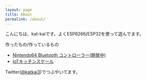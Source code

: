 ```yaml
---
layout: page
title: About
permalink: /about/
---
```


こんにちは、kat-kaiです。よくESP8266/ESP32を使って遊んでます。

作ったもの/作っているもの
- [Nintendo64 Bluetooth コントローラー(開発中)](https://kat-kai.github.io/0-hello-world/)
- [IoTキッチンスケール](https://kat-kai.github.io/Arduino-ESP8266%E3%81%AB%E3%82%88%E3%82%8BIoT%E3%82%AD%E3%83%83%E3%83%81%E3%83%B3%E3%82%B9%E3%82%B1%E3%83%BC%E3%83%AB%E4%BD%9C%E8%A3%BD/)

Twitter([@katkai3](https://twitter.com/katkai3))でつぶやいてます。
